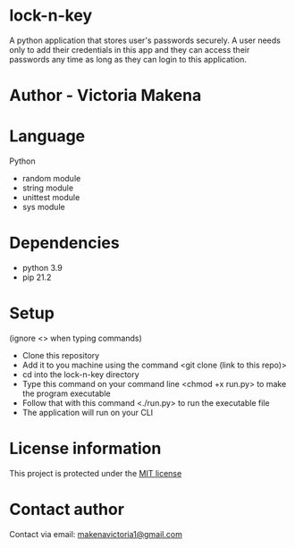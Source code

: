 # lock-n-key
A python application that stores user's passwords securely. A user needs only to add their credentials in this app and they can access their passwords any time as long as they can login to this application.

# Author - Victoria Makena

# Language
Python 
  * random module
  * string module
  * unittest module
  * sys module

# Dependencies
* python 3.9
* pip 21.2


# Setup
(ignore <> when typing commands)
* Clone this repository
* Add it to you machine using the command <git clone (link to this repo)>
* cd into the lock-n-key directory
* Type this command on your command line <chmod +x run.py> to make the program executable
* Follow that with this command <./run.py> to run the executable file
* The application will run on your CLI

# License information
This project is protected under the [MIT license](license)

# Contact author
Contact via email: makenavictoria1@gmail.com

